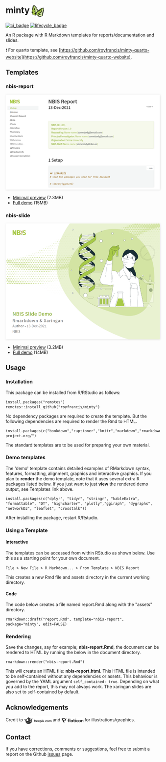 # minty  <span><a href="https://github.com/royfrancis/minty"><img src="man/figures/minty.png" style="height:40px;vertical-align:middle;"></a></span>

[![ci_badge](https://github.com/royfrancis/minty/workflows/build/badge.svg)](https://github.com/royfrancis/minty/actions?workflow=build)  [![lifecycle_badge](https://lifecycle.r-lib.org/articles/figures/lifecycle-experimental.svg)](https://lifecycle.r-lib.org/articles/stages.html#experimental) 

An R package with R Markdown templates for reports/documentation and slides.

:exclamation: For quarto template, see [https://github.com/royfrancis/minty-quarto-website](https://github.com/royfrancis/minty-quarto-website).

## Templates

### nbis-report

<img src="man/figures/preview-report.png" style="width:600px;box-shadow: 1px 1px 6px #E0E0E0;">

- [Minimal preview](https://royfrancis.github.io/minty/nbis-report.html) (2.3MB)
- [Full demo](https://royfrancis.github.io/minty/nbis-report-demo.html) (15MB)

### nbis-slide

<img src="man/figures/preview-slide.png" style="width:600px;box-shadow: 1px 1px 6px #E0E0E0;">

- [Minimal preview](https://royfrancis.github.io/minty/nbis-slide.html) (3.2MB)
- [Full demo](https://royfrancis.github.io/minty/nbis-slide-demo.html) (14MB)

## Usage
### Installation  

This package can be installed from R/RStudio as follows:

```
install.packages("remotes")
remotes::install_github("royfrancis/minty")
```

No dependency packages are required to create the template. But the following dependencies are required to render the Rmd to HTML.

```
install.packages(c("bookdown","captioner","knitr","markdown","rmarkdown","xaringan"),repos="https://cloud.r-project.org/")
```

The standard templates are to be used for preparing your own material. 

### Demo templates

The 'demo' template contains detailed examples of RMarkdown syntax, features, formatting, alignment, graphics and interactive graphics. If you plan to **render** the demo template, note that it uses several extra R packages listed below. If you just want to just **view** the rendered demo output, see Templates link above.

```
install.packages(c("dplyr", "tidyr", "stringr", "kableExtra", "formattable", "DT", "highcharter", "plotly","ggiraph", "dygraphs", "networkD3", "leaflet", "crosstalk"))
```

After installing the package, restart R/Rstudio.

### Using a Template  

#### Interactive

The templates can be accessed from within RStudio as shown below. Use this as a starting point for your own document.

`File > New File > R Markdown... > From Template > NBIS Report`

This creates a new Rmd file and assets directory in the current working directory.

#### Code

The code below creates a file named report.Rmd along with the "assets" directory.

```
rmarkdown::draft("report.Rmd", template="nbis-report", package="minty", edit=FALSE)
```

### Rendering

Save the changes, say for example; **nbis-report.Rmd**, the document can be rendered to HTML by running the below in the document directory.

```
rmarkdown::render("nbis-report.Rmd")
```

This will create an HTML file: **nbis-report.html**. This HTML file is intended to be self-contained without any dependencies or assets. This behaviour is governed by the YAML argument `self_contained: true`. Depending on what you add to the report, this may not always work. The xaringan slides are also set to self-contained by default.

## Acknowledgements

Credit to <span><a href="https://www.freepik.com"><img src="man/figures/freepik.png" style="height:25px;vertical-align:middle;"></a></span> and <span><a href="https://www.flaticon.com/"><img src="man/figures/flaticon.png" style="height:20px;vertical-align:middle;"></a></span> for illustrations/graphics.

## Contact

If you have corrections, comments or suggestions, feel free to submit a report on the Github [issues](https://github.com/royfrancis/minty/issues) page.
